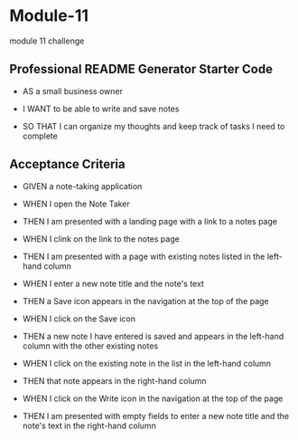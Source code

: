 # Module-11
module 11 challenge

## Professional README Generator Starter Code

* AS a small business owner

* I WANT to be able to write and save notes

* SO THAT I can organize my thoughts and keep track of tasks I need to complete

## Acceptance Criteria

* GIVEN a note-taking application

* WHEN I open the Note Taker

* THEN I am presented with a landing page with a link to a notes page

* WHEN I clink on the link to the notes page

* THEN I am presented with a page with existing notes listed in the left-hand column

* WHEN I enter a new note title and the note's text

* THEN a Save icon appears in the navigation at the top of the page

* WHEN I click on the Save icon

* THEN a new note I have entered is saved and appears in the left-hand column with the other existing notes

* WHEN I click on the existing note in the list in the left-hand column

* THEN that note appears in the right-hand column

* WHEN I click on the Write icon in the navigation at the top of the page

* THEN I am presented with empty fields to enter a new note title and the note's text in the right-hand column

